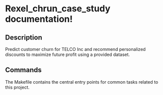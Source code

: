# Rexel_chrun_case_study documentation!

## Description

Predict customer churn for TELCO Inc and recommend personalized discounts to maximize future profit using a provided dataset.

## Commands

The Makefile contains the central entry points for common tasks related to this project.

